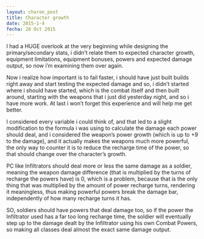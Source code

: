 ```yaml
---
layout: charon_post
title: Character growth
date: 2015-1-4
fecha: 28 Oct 2015
---
```

I had a HUGE overlook at the very beginning while designing the primary/secondary stats, i didn’t relate them to expected character growth, equipment limitations, equipment bonuses, powers and expected damage output, so now i’m examining them over again. 

Now i realize how important is to fail faster, i should have just built builds right away and start testing the expected damage and so, i didn’t started where i should have started, which is the combat itself and then built around, starting with the weapons that i just did yesterday night, and so i have more work. At last i won’t forget this experience and will help me get better.

I considered every variable i could think of, and that led to a slight modification to the formula i was using to calculate the damage each power should deal, and i considered the weapon’s power growth (which is up to +9 to the damage), and it actually makes the weapons much more powerful, the only way to counter it is to reduce the recharge time of the power, so that should change over the character’s growth.

PC like Infiltrators should deal more or less the same damage as a soldier, meaning the weapon damage difference (that is multiplied by the turns of recharge the powers have) is 0, which is a problem, because that is the only thing that was multiplied by the amount of power recharge turns, rendering it meaningless, thus making powerful powers break the damage bar, independently of how many recharge turns it has. 

SO, soldiers should have powers that deal damage too, so if the power the Infiltrator used has a far too long recharge time, the soldier will eventually step up to the damage dealt by the Infiltrator using his own Combat Powers, so making all classes deal almost the exact same damage output.

<span class="image featured"><img src="http://i.giphy.com/iizMKrrBOxqVi.gif" alt=""/></span>


